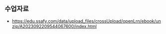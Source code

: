 

## 수업자료
- https://edu.ssafy.com/data/upload_files/crossUpload/openLrn/ebook/unzip/A2023092209544067600/index.html
